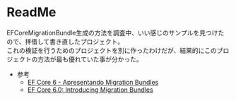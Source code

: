 # ReadMe

EFCoreMigrationBundle生成の方法を調査中、いい感じのサンプルを見つけたので、拝借して書き直したプロジェクト。  
これの検証を行うためのプロジェクトを別に作ったわけだが、結果的にこのプロジェクトの方法が最も優れていた事が分かった。  

- 参考  
  - [EF Core 6  - Apresentando Migration Bundles](https://macoratti.net/21/09/efc6_migbndl1.htm)  
  - [EF Core 6.0: Introducing Migration Bundles](https://jaliyaudagedara.blogspot.com/2021/08/ef-core-60-introducing-migration-bundles.html?spref=tw)  

